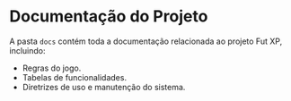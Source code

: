 # Documentação do Projeto

A pasta `docs` contém toda a documentação relacionada ao projeto Fut XP, incluindo:
- Regras do jogo.
- Tabelas de funcionalidades.
- Diretrizes de uso e manutenção do sistema.
